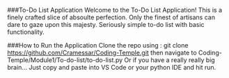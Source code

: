###To-Do List Application
Welcome to the To-Do List Application!
This is a finely crafted slice of absoulte perfection. 
Only the finest of artisans can dare to gaze upon this majesty. 
Seriously simple to-do list with basic functionality.  


###How to Run the Application
Clone the repo using :
git clone https://github.com/Cramessar/Coding-Temple.git
then navigate to 
Coding-Temple/Module1/To-do-list/to-do-list.py
Or if you have a really really big brain...
Just copy and paste into VS Code or your python IDE and hit run. 

